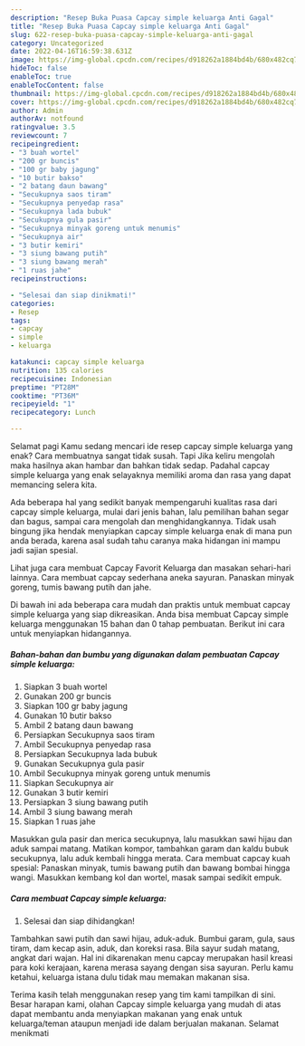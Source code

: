 ```yaml
---
description: "Resep Buka Puasa Capcay simple keluarga Anti Gagal"
title: "Resep Buka Puasa Capcay simple keluarga Anti Gagal"
slug: 622-resep-buka-puasa-capcay-simple-keluarga-anti-gagal
category: Uncategorized
date: 2022-04-16T16:59:38.631Z
image: https://img-global.cpcdn.com/recipes/d918262a1884bd4b/680x482cq70/capcay-simple-keluarga-foto-resep-utama.jpg
hideToc: false
enableToc: true
enableTocContent: false
thumbnail: https://img-global.cpcdn.com/recipes/d918262a1884bd4b/680x482cq70/capcay-simple-keluarga-foto-resep-utama.jpg
cover: https://img-global.cpcdn.com/recipes/d918262a1884bd4b/680x482cq70/capcay-simple-keluarga-foto-resep-utama.jpg
author: Admin
authorAv: notfound
ratingvalue: 3.5
reviewcount: 7
recipeingredient:
- "3 buah wortel"
- "200 gr buncis"
- "100 gr baby jagung"
- "10 butir bakso"
- "2 batang daun bawang"
- "Secukupnya saos tiram"
- "Secukupnya penyedap rasa"
- "Secukupnya lada bubuk"
- "Secukupnya gula pasir"
- "Secukupnya minyak goreng untuk menumis"
- "Secukupnya air"
- "3 butir kemiri"
- "3 siung bawang putih"
- "3 siung bawang merah"
- "1 ruas jahe"
recipeinstructions:

- "Selesai dan siap dinikmati!"
categories:
- Resep
tags:
- capcay
- simple
- keluarga

katakunci: capcay simple keluarga 
nutrition: 135 calories
recipecuisine: Indonesian
preptime: "PT28M"
cooktime: "PT36M"
recipeyield: "1"
recipecategory: Lunch

---
```



Selamat pagi Kamu sedang mencari ide resep capcay simple keluarga yang enak? Cara membuatnya sangat tidak susah. Tapi Jika keliru mengolah maka hasilnya akan hambar dan bahkan tidak sedap. Padahal capcay simple keluarga yang enak selayaknya memiliki aroma dan rasa yang dapat memancing selera kita.


Ada beberapa hal yang sedikit banyak mempengaruhi kualitas rasa dari capcay simple keluarga, mulai dari jenis bahan, lalu pemilihan bahan segar dan bagus, sampai cara mengolah dan menghidangkannya. Tidak usah bingung jika hendak menyiapkan capcay simple keluarga enak di mana pun anda berada, karena asal sudah tahu caranya maka hidangan ini mampu jadi sajian spesial.

Lihat juga cara membuat Capcay Favorit Keluarga dan masakan sehari-hari lainnya. Cara membuat capcay sederhana aneka sayuran. Panaskan minyak goreng, tumis bawang putih dan jahe.


Di bawah ini ada beberapa cara mudah dan praktis untuk membuat capcay simple keluarga yang siap dikreasikan. Anda bisa membuat Capcay simple keluarga menggunakan 15 bahan dan 0 tahap pembuatan. Berikut ini cara untuk menyiapkan hidangannya.

<!--inarticleads1-->

##### Bahan-bahan dan bumbu yang digunakan dalam pembuatan Capcay simple keluarga:

1. Siapkan 3 buah wortel
1. Gunakan 200 gr buncis
1. Siapkan 100 gr baby jagung
1. Gunakan 10 butir bakso
1. Ambil 2 batang daun bawang
1. Persiapkan Secukupnya saos tiram
1. Ambil Secukupnya penyedap rasa
1. Persiapkan Secukupnya lada bubuk
1. Gunakan Secukupnya gula pasir
1. Ambil Secukupnya minyak goreng untuk menumis
1. Siapkan Secukupnya air
1. Gunakan 3 butir kemiri
1. Persiapkan 3 siung bawang putih
1. Ambil 3 siung bawang merah
1. Siapkan 1 ruas jahe


Masukkan gula pasir dan merica secukupnya, lalu masukkan sawi hijau dan aduk sampai matang. Matikan kompor, tambahkan garam dan kaldu bubuk secukupnya, lalu aduk kembali hingga merata. Cara membuat capcay kuah spesial: Panaskan minyak, tumis bawang putih dan bawang bombai hingga wangi. Masukkan kembang kol dan wortel, masak sampai sedikit empuk. 

<!--inarticleads2-->

##### Cara membuat Capcay simple keluarga:


1. Selesai dan siap dihidangkan!

Tambahkan sawi putih dan sawi hijau, aduk-aduk. Bumbui garam, gula, saus tiram, dam kecap asin, aduk, dan koreksi rasa. Bila sayur sudah matang, angkat dari wajan. Hal ini dikarenakan menu capcay merupakan hasil kreasi para koki kerajaan, karena merasa sayang dengan sisa sayuran. Perlu kamu ketahui, keluarga istana dulu tidak mau memakan makanan sisa. 

Terima kasih telah menggunakan resep yang tim kami tampilkan di sini. Besar harapan kami, olahan Capcay simple keluarga yang mudah di atas dapat membantu anda menyiapkan makanan yang enak untuk keluarga/teman ataupun menjadi ide dalam berjualan makanan. Selamat menikmati

